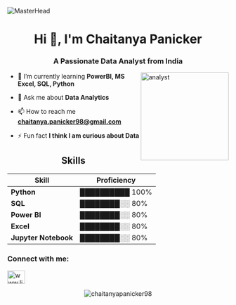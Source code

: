![MasterHead](https://media.licdn.com/dms/image/v2/D5616AQF0JyWGAaY0SA/profile-displaybackgroundimage-shrink_200_800/profile-displaybackgroundimage-shrink_200_800/0/1684579848923?e=2147483647&v=beta&t=oSUDcHM6oqW6J637_ByatnIljzctxgnv2ZQucK-c6II)

<h1 align="center">Hi 👋, I'm Chaitanya Panicker</h1>
<h3 align="center">A Passionate Data Analyst from India</h3>

<image align="right" alt="analyst" width="200" height="200" src="https://miro.medium.com/v2/resize:fit:1400/1*e4HBnH84BpwLCFr78xvfjg.gif">

- 🌱 I’m currently learning **PowerBI, MS Excel, SQL, Python**
  
- 💬 Ask me about **Data Analytics**

- 📫 How to reach me **chaitanya.panicker98@gmail.com**

- ⚡ Fun fact **I think I am curious about Data**

<div align="center">
  
## Skills
| Skill         | Proficiency |
|---------------|-------------|
| **Python**          | ██████████ 100% |
| **SQL**           | ████████░░ 80% |
| **Power BI**       | ████████░░ 80% |
| **Excel**         | ████████░░ 80% |
| **Jupyter Notebook**        | ████████░░ 80% |

</div>

<div align="center">

<h3 align="left">Connect with me:</h3>
<p align="left">
<a href="https://linkedin.com/in/www.linkedin.com/in/chaitanyapanicker98" target="blank"><img align="center" src="https://raw.githubusercontent.com/rahuldkjain/github-profile-readme-generator/master/src/images/icons/Social/linked-in-alt.svg" alt="www.linkedin.com/in/chaitanyapanicker98" height="30" width="40" /></a>
</p>

<p><img align="center" src="https://github-readme-streak-stats.herokuapp.com/?user=chaitanyapanicker98&" alt="chaitanyapanicker98" /></p>

</div>

